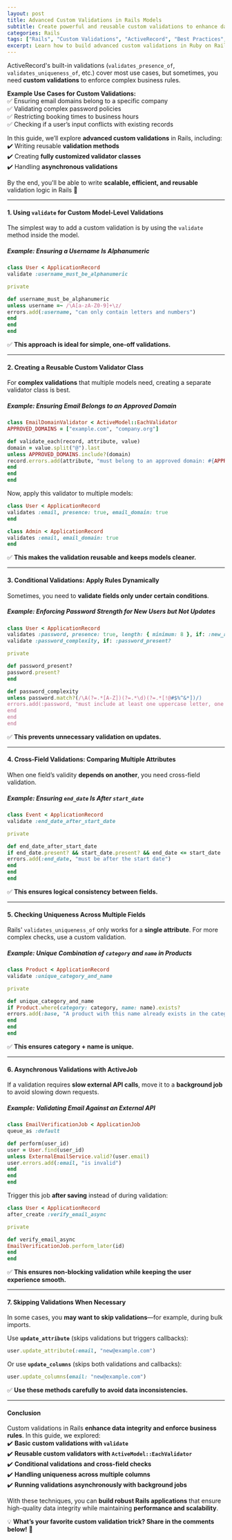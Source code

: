 ```yaml
---
layout: post
title: Advanced Custom Validations in Rails Models
subtitle: Create powerful and reusable custom validations to enhance data integrity in your Rails applications.
categories: Rails
tags: ["Rails", "Custom Validations", "ActiveRecord", "Best Practices", "Data Integrity"]
excerpt: Learn how to build advanced custom validations in Ruby on Rails models to enforce complex business rules and ensure data integrity.
---
```



ActiveRecord's built-in validations (`validates_presence_of`, `validates_uniqueness_of`, etc.) cover most use cases, but sometimes, you need **custom validations** to enforce complex business rules.

**Example Use Cases for Custom Validations:**  
✅ Ensuring email domains belong to a specific company  
✅ Validating complex password policies  
✅ Restricting booking times to business hours  
✅ Checking if a user’s input conflicts with existing records

In this guide, we’ll explore **advanced custom validations** in Rails, including:  
✔️ Writing reusable **validation methods**  
✔️ Creating **fully customized validator classes**  
✔️ Handling **asynchronous validations**

By the end, you'll be able to write **scalable, efficient, and reusable** validation logic in Rails 🚀

---

#### **1. Using `validate` for Custom Model-Level Validations**
The simplest way to add a custom validation is by using the `validate` method inside the model.

##### **Example: Ensuring a Username Is Alphanumeric**
```ruby
class User < ApplicationRecord
validate :username_must_be_alphanumeric

private

def username_must_be_alphanumeric
unless username =~ /\A[a-zA-Z0-9]+\z/
errors.add(:username, "can only contain letters and numbers")
end
end
end
```  
✅ **This approach is ideal for simple, one-off validations.**

---

#### **2. Creating a Reusable Custom Validator Class**
For **complex validations** that multiple models need, creating a separate validator class is best.

##### **Example: Ensuring Email Belongs to an Approved Domain**
```ruby
class EmailDomainValidator < ActiveModel::EachValidator
APPROVED_DOMAINS = ["example.com", "company.org"]

def validate_each(record, attribute, value)
domain = value.split("@").last
unless APPROVED_DOMAINS.include?(domain)
record.errors.add(attribute, "must belong to an approved domain: #{APPROVED_DOMAINS.join(', ')}")
end
end
end
```

Now, apply this validator to multiple models:

```ruby
class User < ApplicationRecord
validates :email, presence: true, email_domain: true
end

class Admin < ApplicationRecord
validates :email, email_domain: true
end
```  
✅ **This makes the validation reusable and keeps models cleaner.**

---

#### **3. Conditional Validations: Apply Rules Dynamically**
Sometimes, you need to **validate fields only under certain conditions**.

##### **Example: Enforcing Password Strength for New Users but Not Updates**
```ruby
class User < ApplicationRecord
validates :password, presence: true, length: { minimum: 8 }, if: :new_record?
validate :password_complexity, if: :password_present?

private

def password_present?
password.present?
end

def password_complexity
unless password.match?(/\A(?=.*[A-Z])(?=.*\d)(?=.*[!@#$%^&*])/)
errors.add(:password, "must include at least one uppercase letter, one digit, and one special character")
end
end
end
```  
✅ **This prevents unnecessary validation on updates.**

---

#### **4. Cross-Field Validations: Comparing Multiple Attributes**
When one field’s validity **depends on another**, you need cross-field validation.

##### **Example: Ensuring `end_date` Is After `start_date`**
```ruby
class Event < ApplicationRecord
validate :end_date_after_start_date

private

def end_date_after_start_date
if end_date.present? && start_date.present? && end_date <= start_date
errors.add(:end_date, "must be after the start date")
end
end
end
```  
✅ **This ensures logical consistency between fields.**

---

#### **5. Checking Uniqueness Across Multiple Fields**
Rails' `validates_uniqueness_of` only works for a **single attribute**. For more complex checks, use a custom validation.

##### **Example: Unique Combination of `category` and `name` in Products**
```ruby
class Product < ApplicationRecord
validate :unique_category_and_name

private

def unique_category_and_name
if Product.where(category: category, name: name).exists?
errors.add(:base, "A product with this name already exists in the category")
end
end
end
```  
✅ **This ensures category + name is unique.**

---

#### **6. Asynchronous Validations with ActiveJob**
If a validation requires **slow external API calls**, move it to a **background job** to avoid slowing down requests.

##### **Example: Validating Email Against an External API**
```ruby
class EmailVerificationJob < ApplicationJob
queue_as :default

def perform(user_id)
user = User.find(user_id)
unless ExternalEmailService.valid?(user.email)
user.errors.add(:email, "is invalid")
end
end
end
```

Trigger this job **after saving** instead of during validation:  
```ruby
class User < ApplicationRecord
after_create :verify_email_async

private

def verify_email_async
EmailVerificationJob.perform_later(id)
end
end
```  
✅ **This ensures non-blocking validation while keeping the user experience smooth.**

---

#### **7. Skipping Validations When Necessary**
In some cases, you **may want to skip validations**—for example, during bulk imports.

Use **`update_attribute`** (skips validations but triggers callbacks):  
```ruby
user.update_attribute(:email, "new@example.com")
```

Or use **`update_columns`** (skips both validations and callbacks):  
```ruby
user.update_columns(email: "new@example.com")
```

✅ **Use these methods carefully to avoid data inconsistencies.**

---

#### **Conclusion**
Custom validations in Rails **enhance data integrity and enforce business rules**. In this guide, we explored:  
✔️ **Basic custom validations with `validate`**  
✔️ **Reusable custom validators with `ActiveModel::EachValidator`**  
✔️ **Conditional validations and cross-field checks**  
✔️ **Handling uniqueness across multiple columns**  
✔️ **Running validations asynchronously with background jobs**

With these techniques, you can **build robust Rails applications** that ensure high-quality data integrity while maintaining **performance and scalability**.

💡 **What’s your favorite custom validation trick? Share in the comments below!** 🚀  
